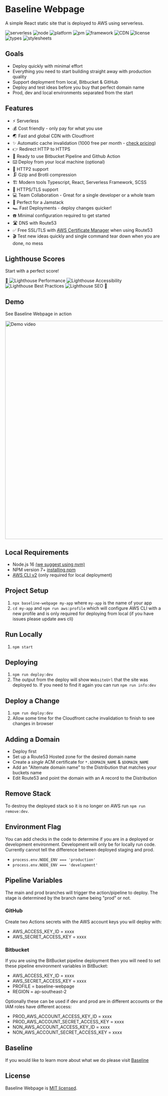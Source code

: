 # Baseline Webpage

A simple React static site that is deployed to AWS using serverless.

![serverless](https://camo.githubusercontent.com/dcd998f0b6567f17873812fa9bcc9767d63c056862c19024ccbfe5ec7cefe2eb/687474703a2f2f7075626c69632e7365727665726c6573732e636f6d2f6261646765732f76332e737667)
![node](https://img.shields.io/badge/node.js-16.x-brightgreen?style=plastic)
![platform](https://img.shields.io/badge/platform-AWS-blue?style=plastic)
![pm](https://img.shields.io/badge/pm-npm-yellow?style=plastic)
![framework](https://img.shields.io/badge/framework-React-pink?style=plastic)
![CDN](https://img.shields.io/badge/CDN-Cloudfront-blue?style=plastic)
![license](https://img.shields.io/badge/license-MIT-brightgreen?style=plastic)
![types](https://img.shields.io/badge/types-TypeScript-blue?style=plastic)
![stylesheets](https://img.shields.io/badge/stylesheets-SCSS-blue?style=plastic)

## Goals

- Deploy quickly with minimal effort
- Everything you need to start building straight away with production quality
- Support deployment from local, Bitbucket & GitHub
- Deploy and test ideas before you buy that perfect domain name
- Prod, dev and local environments separated from the start

## Features

- ⚡️ Serverless
- 💰 Cost friendly - only pay for what you use
- 🌏 Fast and global CDN with Cloudfront
- ✨ Automatic cache invalidation (1000 free per month - [check pricing](https://aws.amazon.com/cloudfront/pricing/)) 
- 👉 Redirect HTTP to HTTPS
- 🚀 Ready to use Bitbucket Pipeline and Github Action
- ⌨️ Deploy from your local machine (optional)
- 🤝 HTTP2 support
- 🗜 Gzip and Brotli compression
- 🏗 Modern tools Typescript, React, Serverless Framework, SCSS 
- 🔐 HTTPS/TLS support
- 💻 Team Collaboration - Great for a single developer or a whole team
- 🥞 Perfect for a Jamstack
- 🏎 Fast Deployments - deploy changes quicker!
- ☎️ Minimal configuration required to get started
- 🛣 DNS with Route53
- ✅ Free SSL/TLS with [AWS Certificate Manager](https://aws.amazon.com/certificate-manager/pricing/?nc=sn&loc=3) when using Route53
- 🎬 Test new ideas quickly and single command tear down when you are done, no mess

## Lighthouse Scores

Start with a perfect score!

🎉
![Lighthouse Performance](https://img.shields.io/badge/performance-100-brightgreen?style=plastic)
![Lighthouse Accessibility](https://img.shields.io/badge/accessibility-100-brightgreen.svg?style=plastic)
![Lighthouse Best Practices](https://img.shields.io/badge/best%20practices-100-brightgreen.svg?style=plastic)
![Lighthouse SEO](https://img.shields.io/badge/SEO-100-brightgreen.svg?style=plastic)
🎉

## Demo

See Baseline Webpage in action

[<img width="697" alt="Demo video" src="https://user-images.githubusercontent.com/72828539/211226462-4cea6e83-9843-4927-8ffb-d92b86f15173.png">](https://youtu.be/NRoE0rNcfBM)

## Local Requirements

- Node.js 16 [(we suggest using nvm)](https://github.com/nvm-sh/nvm#install--update-script)
- NPM version 7+ [installing npm](https://docs.npmjs.com/downloading-and-installing-node-js-and-npm)
- [AWS CLI v2](https://aws.amazon.com/cli) (only required for local deployment)

## Project Setup

1. `npx baseline-webpage my-app` where `my-app` is the name of your app
2. `cd my-app` and `npm run aws:profile` which will configure AWS CLI with a new profile and is only required for deploying from local (if you have issues please update aws cli)

## Run Locally

1. `npm start`

## Deploying

1. `npm run deploy:dev`
2. The output from the deploy will show `WebsiteUrl` that the site was deployed to. If you need to find it again you can run `npm run info:dev`

## Deploy a Change

1. `npm run deploy:dev`
2. Allow some time for the Cloudfront cache invalidation to finish to see changes in browser

## Adding a Domain

- Deploy first
- Set up a Route53 Hosted zone for the desired domain name
- Create a _single_ ACM certificate for `*.$DOMAIN_NAME` & `$DOMAIN_NAME`
- Add an "Alternate domain name" to the Distribution that matches your buckets name
- Edit Route53 and point the domain with an A record to the Distribution

## Remove Stack

To destroy the deployed stack so it is no longer on AWS run `npm run remove:dev`.

## Environment Flag

You can add checks in the code to determine if you are in a deployed or development environment. Development will only be for locally run code. Currently cannot tell the difference between deployed staging and prod.

- `process.env.NODE_ENV === 'production'`
- `process.env.NODE_ENV === 'development'`

## Pipeline Variables

The main and prod branches will trigger the action/pipeline to deploy. The stage is determined by the branch name being "prod" or not.

### GitHub

Create two Actions secrets with the AWS account keys you will deploy with:

- AWS_ACCESS_KEY_ID = xxxx
- AWS_SECRET_ACCESS_KEY = xxxx

### Bitbucket

If you are using the BitBucket pipeline deployment then you will need to set these pipeline environment variables in BitBucket:

- AWS_ACCESS_KEY_ID = xxxx
- AWS_SECRET_ACCESS_KEY = xxxx
- PROFILE = baseline-webpage
- REGION = ap-southeast-2

Optionally these can be used if dev and prod are in different accounts or the IAM roles have different access:

- PROD_AWS_ACCOUNT_ACCESS_KEY_ID = xxxx
- PROD_AWS_ACCOUNT_SECRET_ACCESS_KEY = xxxx
- NON_AWS_ACCOUNT_ACCESS_KEY_ID = xxxx
- NON_AWS_ACCOUNT_SECRET_ACCESS_KEY = xxxx

## Baseline

If you would like to learn more about what we do please visit [Baseline](https://baselinejs.com/)

## License

Baseline Webpage is [MIT licensed](./LICENSE).
